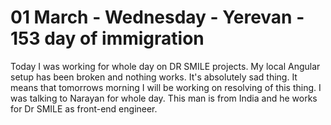 # 01 March - Wednesday - Yerevan - 153 day of immigration

Today I was working for whole day on DR SMILE projects. My local Angular setup has been broken and nothing works. It's absolutely sad thing. It means that tomorrows morning I will be working on resolving of this thing. I was talking to Narayan for whole day. This man is from India and he works for Dr SMILE as front-end engineer.